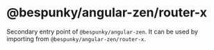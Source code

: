 # @bespunky/angular-zen/router-x

Secondary entry point of `@bespunky/angular-zen`. It can be used by importing from `@bespunky/angular-zen/router-x`.
